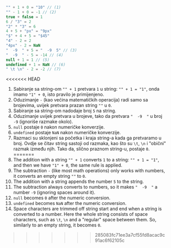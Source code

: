 
```js no-beautify
"" + 1 + 0 = "10" // (1)
"" - 1 + 0 = -1 // (2)
true + false = 1
6 / "3" = 2
"2" * "3" = 6
4 + 5 + "px" = "9px"
"$" + 4 + 5 = "$45"
"4" - 2 = 2
"4px" - 2 = NaN
"  -9  " + 5 = "  -9  5" // (3)
"  -9  " - 5 = -14 // (4)
null + 1 = 1 // (5)
undefined + 1 = NaN // (6)
" \t \n" - 2 = -2 // (7)
```

<<<<<<< HEAD
1. Sabiranje sa string-om `"" + 1` pretvara `1` u string: `"" + 1 = "1"`, onda imamo `"1" + 0`, isto pravilo je primijenjeno.
2. Oduzimanje `-` (kao većina matematičkih operacija) radi samo sa brojevima, uvijek pretvara prazan string `""` u `0`.
3. Sabiranje sa string-om nadodaje broj `5` na string.
4. Oduzimanje uvijek pretvara u brojeve, tako da pretvara `"  -9  "` u broj `-9` (ignoriše razmake okolo).
5. `null` postaje `0` nakon numeričke konverzije.
6. `undefined` postaje `NaN` nakon numeričke konverzije.
7. Razmaci su sklonjeni sa početka i kraja string-a kada ga pretvaramo u broj. Ovdje se čitav string sastoji od razmaka, kao što su `\t`, `\n` i "obični" razmak između njih. Tako da, slično praznom string-u, postaje `0`.
=======
1. The addition with a string `"" + 1` converts `1` to a string: `"" + 1 = "1"`, and then we have `"1" + 0`, the same rule is applied.
2. The subtraction `-` (like most math operations) only works with numbers, it converts an empty string `""` to `0`.
3. The addition with a string appends the number `5` to the string.
4. The subtraction always converts to numbers, so it makes `"  -9  "` a number `-9` (ignoring spaces around it).
5. `null` becomes `0` after the numeric conversion.
6. `undefined` becomes `NaN` after the numeric conversion.
7. Space characters are trimmed off string start and end when a string is converted to a number. Here the whole string consists of space characters, such as `\t`, `\n` and a "regular" space between them. So, similarly to an empty string, it becomes `0`.
>>>>>>> 285083fc71ee3a7cf55fd8acac9c91ac6f62105c
